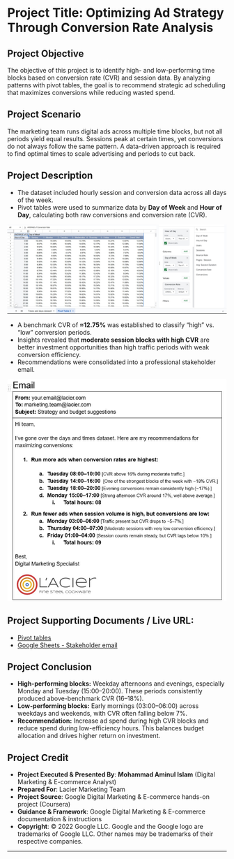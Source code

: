 # Project Title: **Optimizing Ad Strategy Through Conversion Rate Analysis**

## Project Objective

The objective of this project is to identify high- and low-performing time blocks based on conversion rate (CVR) and session data. By analyzing patterns with pivot tables, the goal is to recommend strategic ad scheduling that maximizes conversions while reducing wasted spend.

## Project Scenario

The marketing team runs digital ads across multiple time blocks, but not all periods yield equal results. Sessions peak at certain times, yet conversions do not always follow the same pattern. A data-driven approach is required to find optimal times to scale advertising and periods to cut back.

## Project Description

* The dataset included hourly session and conversion data across all days of the week.
* Pivot tables were used to summarize data by **Day of Week** and **Hour of Day**, calculating both raw conversions and conversion rate (CVR).

 ![Pivot tables](https://github.com/aminbiography/Google-Digital-Marketing---E-commerce-Professional-Certificate/blob/main/bar-graph-chart-image/Analyze%20data%20using%20pivot%20tables-01.jpg)  
 
* A benchmark CVR of **≈12.75%** was established to classify “high” vs. “low” conversion periods.
* Insights revealed that **moderate session blocks with high CVR** are better investment opportunities than high traffic periods with weak conversion efficiency.
* Recommendations were consolidated into a professional stakeholder email.
  
![Stakeholder email](https://github.com/aminbiography/Google-Digital-Marketing---E-commerce-Professional-Certificate/blob/main/bar-graph-chart-image/Analyze%20data%20using%20pivot%20tables-02.jpg) 

## Project Supporting Documents / Live URL:

 - [Pivot tables](https://docs.google.com/spreadsheets/d/1wx-BcU2Lp0VN2ERq6Ach7hDgeMXyNS4yAYopfOyeAkk/edit?usp=drive_link)  
 - [Google Sheets - Stakeholder email](https://docs.google.com/document/d/1ZO1qMCtdaijDhfZwZ7OhnN5dWXOOr13sC3ecXKYqHy4/edit?usp=drive_link)  


## Project Conclusion

* **High-performing blocks:** Weekday afternoons and evenings, especially Monday and Tuesday (15:00–20:00). These periods consistently produced above-benchmark CVR (16–18%).
* **Low-performing blocks:** Early mornings (03:00–06:00) across weekdays and weekends, with CVR often falling below 7%.
* **Recommendation:** Increase ad spend during high CVR blocks and reduce spend during low-efficiency hours. This balances budget allocation and drives higher return on investment.

## Project Credit  
- **Project Executed & Presented By**: **Mohammad Aminul Islam** (Digital Marketing & E-commerce Analyst)
- **Prepared For**: Lacier Marketing Team 
- **Project Source**: Google Digital Marketing & E-commerce hands-on project (Coursera)  
- **Guidance & Framework**: Google Digital Marketing & E-commerce documentation & instructions  
- **Copyright**: © 2022 Google LLC. Google and the Google logo are trademarks of Google LLC. Other names may be trademarks of their respective companies.  
---

